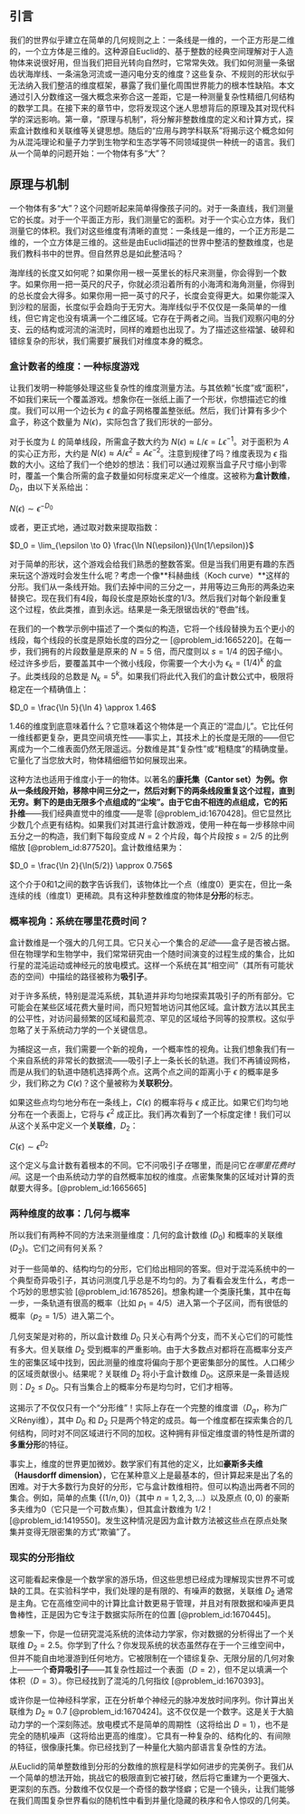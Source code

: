 ## 引言
我们的世界似乎建立在简单的几何规则之上：一条线是一维的，一个正方形是二维的，一个立方体是三维的。这种源自Euclid的、基于整数的经典空间理解对于人造物体来说很好用，但当我们把目光转向自然时，它常常失效。我们如何测量一条锯齿状海岸线、一条湍急河流或一道闪电分支的维度？这些复杂、不规则的形状似乎无法纳入我们整洁的维度框架，暴露了我们量化周围世界能力的根本性缺陷。本文通过引入分数维这一强大概念来弥合这一差距，它是一种测量复杂性精细几何结构的数学工具。在接下来的章节中，您将发现这个迷人思想背后的原理及其对现代科学的深远影响。第一章，“原理与机制”，将分解非整数维度的定义和计算方式，探索盒计数维和关联维等关键思想。随后的“应用与跨学科联系”将揭示这个概念如何为从混沌理论和量子力学到生物学和生态学等不同领域提供一种统一的语言。我们从一个简单的问题开始：一个物体有多“大”？

## 原理与机制

一个物体有多“大”？这个问题听起来简单得像孩子问的。对于一条直线，我们测量它的长度。对于一个平面正方形，我们测量它的面积。对于一个实心立方体，我们测量它的体积。我们对这些维度有清晰的直觉：一条线是一维的，一个正方形是二维的，一个立方体是三维的。这些是由Euclid描述的世界中整洁的整数维度，也是我们教科书中的世界。但自然界总是如此整洁吗？

海岸线的长度又如何呢？如果你用一根一英里长的标尺来测量，你会得到一个数字。如果你用一把一英尺的尺子，你就必须沿着所有的小海湾和海角测量，你得到的总长度会大得多。如果你用一把一英寸的尺子，长度会变得更大。如果你能深入到沙粒的层面，长度似乎会趋向于无穷大。海岸线似乎不仅仅是一条简单的一维线，但它肯定也没有填满一个二维区域。它存在于两者之间。当我们观察闪电的分支、云的结构或河流的湍流时，同样的难题也出现了。为了描述这些褶皱、破碎和错综复杂的形状，我们需要扩展我们对维度本身的概念。

### 盒计数者的维度：一种标度游戏

让我们发明一种能够处理这些复杂性的维度测量方法。与其依赖“长度”或“面积”，不如我们来玩一个覆盖游戏。想象你在一张纸上画了一个形状，你想描述它的维度。我们可以用一个边长为 $\epsilon$ 的盒子网格覆盖整张纸。然后，我们计算有多少个盒子，称这个数量为 $N(\epsilon)$，实际包含了我们形状的一部分。

对于长度为 $L$ 的简单线段，所需盒子数大约为 $N(\epsilon) \approx L/\epsilon = L \epsilon^{-1}$。对于面积为 $A$ 的实心正方形，大约是 $N(\epsilon) \approx A/\epsilon^2 = A \epsilon^{-2}$。注意到规律了吗？维度表现为 $\epsilon$ 指数的大小。这给了我们一个绝妙的想法：我们可以通过观察当盒子尺寸缩小到零时，覆盖一个集合所需的盒子数量如何标度来*定义*一个维度。这被称为**盒计数维**，$D_0$，由以下关系给出：

$N(\epsilon) \sim \epsilon^{-D_0}$

或者，更正式地，通过取对数来提取指数：

$D_0 = \lim_{\epsilon \to 0} \frac{\ln N(\epsilon)}{\ln(1/\epsilon)}$

对于简单的形状，这个游戏会给我们熟悉的整数答案。但是当我们用更有趣的东西来玩这个游戏时会发生什么呢？考虑一个像**科赫曲线（Koch curve）**这样的分形。我们从一条线开始。我们去掉中间的三分之一，并用等边三角形的两条边来替换它。现在我们有4段，每段长度是原始长度的1/3。然后我们对每个新段重复这个过程，依此类推，直到永远。结果是一条无限锯齿状的“卷曲”线。

在我们的一个教学示例中描述了一个类似的构造，它将一个线段替换为五个更小的线段，每个线段的长度是原始长度的四分之一 [@problem_id:1665220]。在每一步，我们拥有的片段数量是原来的 $N=5$ 倍，而尺度则以 $s = 1/4$ 的因子缩小。经过许多步后，要覆盖其中一个微小线段，你需要一个大小为 $\epsilon_k = (1/4)^k$ 的盒子。此类线段的总数是 $N_k = 5^k$。如果我们将此代入我们的盒计数公式中，极限将稳定在一个精确值上：

$D_0 = \frac{\ln 5}{\ln 4} \approx 1.46$

1.46的维度到底意味着什么？它意味着这个物体是一个真正的“混血儿”。它比任何一维线都更复杂，更具空间填充性——事实上，其技术上的长度是无限的——但它离成为一个二维表面仍然无限遥远。分数维是其“复杂性”或“粗糙度”的精确度量。它量化了当您放大时，物体精细细节如何展现出来。

这种方法也适用于维度小于一的物体。以著名的**康托集（Cantor set）**为例。你从一条线段开始，移除中间三分之一，然后对剩下的两条线段重复这个过程，直到无穷。剩下的是由无限多个点组成的“尘埃”。由于它由不相连的点组成，它的**拓扑维**——我们经典直觉中的维度——是零 [@problem_id:1670428]。但它显然比少数几个点更有结构。如果我们对其进行盒计数游戏，使用一种在每一步移除中间五分之一的构造，我们剩下每段变成 $N=2$ 个片段，每个片段按 $s=2/5$ 的比例缩放 [@problem_id:877520]。盒计数维结果为：

$D_0 = \frac{\ln 2}{\ln(5/2)} \approx 0.756$

这个介于0和1之间的数字告诉我们，该物体比一个点（维度0）更实在，但比一条连续的线（维度1）更稀疏。具有这种非整数维度的物体是**分形**的标志。

### 概率视角：系统在哪里花费时间？

盒计数维是一个强大的几何工具。它只关心一个集合的*足迹*——盒子是否被占据。但在物理学和生物学中，我们常常研究由一个随时间演变的过程生成的集合，比如行星的混沌运动或神经元的放电模式。这样一个系统在其“相空间”（其所有可能状态的空间）中描绘的路径被称为**吸引子**。

对于许多系统，特别是混沌系统，其轨道并非均匀地探索其吸引子的所有部分。它可能会在某些区域花费大量时间，而只短暂地访问其他区域。盒计数方法以其民主的公平性，对访问最频繁的区域和最荒凉、罕见的区域给予同等的投票权。这似乎忽略了关于系统动力学的一个关键信息。

为捕捉这一点，我们需要一个新的视角，一个概率性的视角。让我们想象我们有一个来自系统的非常长的数据流——吸引子上一条长长的轨道。我们不再铺设网格，而是从我们的轨道中随机选择两个点。这两个点之间的距离小于 $\epsilon$ 的概率是多少，我们称之为 $C(\epsilon)$？这个量被称为**关联积分**。

如果这些点均匀地分布在一条线上，$C(\epsilon)$ 的概率将与 $\epsilon$ 成正比。如果它们均匀地分布在一个表面上，它将与 $\epsilon^2$ 成正比。我们再次看到了一个标度定律！我们可以从这个关系中定义一个**关联维**，$D_2$：

$C(\epsilon) \sim \epsilon^{D_2}$

这个定义与盒计数有着根本的不同。它不问吸引子*在*哪里，而是问它*在哪里花费时间*。这是一个由系统动力学的自然概率加权的维度。点密集聚集的区域对计算的贡献要大得多。[@problem_id:1665665]

### 两种维度的故事：几何与概率

所以我们有两种不同的方法来测量维度：几何的盒计数维 ($D_0$) 和概率的关联维 ($D_2$)。它们之间有何关系？

对于一些简单的、结构均匀的分形，它们给出相同的答案。但对于混沌系统中的一个典型奇异吸引子，其访问测度几乎总是不均匀的。为了看看会发生什么，考虑一个巧妙的思想实验 [@problem_id:1678526]。想象构建一个类康托集，其中在每一步，一条轨道有很高的概率（比如 $p_1 = 4/5$）进入第一个子区间，而有很低的概率（$p_2 = 1/5$）进入第二个。

几何支架是对称的，所以盒计数维 $D_0$ 只关心有两个分支，而不关心它们的可能性有多大。但关联维 $D_2$ 受到概率的严重影响。由于大多数点对都将在高概率分支产生的密集区域中找到，因此测量的维度将偏向于那个更密集部分的属性。人口稀少的区域贡献很小。结果呢？关联维 $D_2$ 将小于盒计数维 $D_0$。这原来是一条普适规则：$D_2 \le D_0$。只有当集合上的概率分布是均匀时，它们才相等。

这揭示了不仅仅只有一个“分形维”！实际上存在一个完整的维度谱（$D_q$，称为广义Rényi维），其中 $D_0$ 和 $D_2$ 只是两个特定的成员。每一个维度都在探索集合的几何结构，同时对不同区域进行不同的加权。这种拥有非恒定维度谱的特性是所谓的**多重分形**的特征。

事实上，维度的世界更加微妙。数学家们有其他的定义，比如**豪斯多夫维（Hausdorff dimension）**，它在某种意义上是最基本的，但计算起来是出了名的困难。对于大多数行为良好的分形，它与盒计数维相符。但可以构造出两者不同的集合。例如，简单的点集 $\{(1/n, 0)\}$（其中 $n=1, 2, 3, \ldots$）以及原点 $(0,0)$ 的豪斯多夫维为0（它只是一个可数点集），但其盒计数维为 $1/2$！[@problem_id:1419550]。发生这种情况是因为盒计数方法被这些点在原点处聚集并变得无限密集的方式“欺骗”了。

### 现实的分形指纹

这可能看起来像是一个数学家的游乐场，但这些思想已经成为理解现实世界不可或缺的工具。在实验科学中，我们处理的是有限的、有噪声的数据，关联维 $D_2$ 通常是主角。它在高维空间中的计算比盒计数更易于管理，并且对有限数据和噪声更具鲁棒性，正是因为它专注于数据实际所在的位置 [@problem_id:1670445]。

想象一下，你是一位研究混沌系统的流体动力学家，你对数据的分析得出了一个关联维 $D_2 = 2.5$。你学到了什么？你发现系统的状态虽然存在于一个三维空间中，但并不能自由地漫游到任何地方。它被限制在一个错综复杂、无限分层的几何对象上——一个**奇异吸引子**——其复杂性超过一个表面（$D=2$），但不足以填满一个体积（$D=3$）。你已经找到了混沌的几何指纹 [@problem_id:1670393]。

或许你是一位神经科学家，正在分析单个神经元的脉冲发放时间序列。你计算出关联维为 $D_2 \approx 0.7$ [@problem_id:1670424]。这不仅仅是一个数字。这是关于大脑动力学的一个深刻陈述。放电模式不是简单的周期性（这将给出 $D=1$），也不是完全的随机噪声（这将给出更高的维度）。它具有一种复杂的、结构化的、有间隙的特征，很像康托集。你已经找到了一种量化大脑内部语言复杂性的方法。

从Euclid的简单整数维到分形的分数维的旅程是科学如何进步的完美例子。我们从一个简单的想法开始，挑战它的极限直到它被打破，然后将它重建为一个更强大、更深刻的东西。分数维不仅仅是一个奇怪的数学怪癖；它是一个镜头，让我们能够在我们周围复杂世界看似的随机性中看到并量化隐藏的秩序和令人惊叹的几何美。


